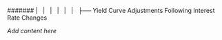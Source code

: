 ####### |   |   |   |   |   |   ├── Yield Curve Adjustments Following Interest Rate Changes

*Add content here*